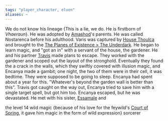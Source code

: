 ```yaml
---
tags: "player_character, elven"
aliases: ~
---
```


We do not know his lineage {This is a lie, we do. He is firstborn of *Vhaeraun*}. He was adopted by [Amashod](Amashod.md)'s parents. He was called Nostarenca before his adulthood. Varis was captured by [House Thoulca](..\..\..\..\..\..\Notes%20on%20the%20Multiverse\Inner\Underdark\Groups\House%20Thoulca.md) and brought to the [The Planes of Existence > The Underdark](..\..\..\..\..\..\Notes%20on%20the%20Multiverse\The%20Planes%20of%20Existence.md#the-underdark). He began to learn magic, and "got an in" with a servant of the house, the gardener. He and his partner [Travis](..\..\..\..\ala%20Underdark\Travis.md) made plans to escape. They worked with the gardener and scoped out the layout of the stronghold. Eventually they found the a crack in the walls, which they swiftly covered with illusion magic, and Encanya made a gambit; one night, the two of them were in their cell, it was bedtime. They were supposed to be going to sleep. Encanya had spent about a year for this. "Whatever's beyond the garden wall is better than this". Travis got caught on the way out, Encanya tried to save him with a single target spell, but got him too. Encanya escaped, but he was devastated. He met with his sister, [Essamale](Amashod.md) and 

the level 14 wild magic {because of his love for the feywild's [Court of Spring](..\..\..\..\..\..\Notes%20on%20the%20Multiverse\The%20Planes%20of%20Existence.md#the-feywild-court-of-spring), it gave him magic in the form of wild expression} sorcerer
